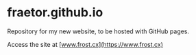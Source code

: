# fraetor.github.io
Repository for my new website, to be hosted with GitHub pages.

Access the site at [www.frost.cx](https://www.frost.cx)

